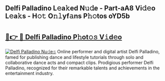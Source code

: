 ## Delfi Palladino L𝚎a𝚔ed N𝚞𝚍e - Part-aA8 Vi𝚍𝚎o L𝚎a𝚔s - H𝚘𝚝 O𝚗𝚕yf𝚊ns P𝚑𝚘tos oYD5b

# <h2><a href="http://kf30ev4.oniu.top/?m=Delfi+Palladino">🔗👉 🔴 Delfi Palladino P𝚑ot𝚘𝚜 V𝚒d𝚎o</a></h2>

[![Delfi Palladino Nu𝚍e𝚜](https://i.imgur.com/0qMVB7G.gif)](http://kf30ev4.oniu.top/?m=Delfi+Palladino)
Online performer and digital artist Delfi Palladino, famed for publishing dance and lifestyle tutorials through solo and collaborative dance acts and compact clips. Prodigious performer Delfi Palladino, recognized for their remarkable talents and achievements in the entertainment industry.  
